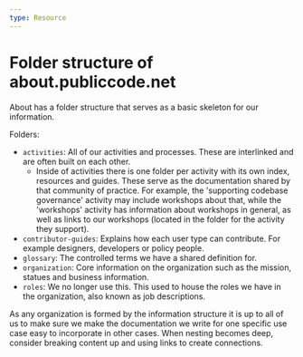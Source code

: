 ```yaml
---
type: Resource
---
```


# Folder structure of about.publiccode.net

About has a folder structure that serves as a basic skeleton for our information.

Folders:

* `activities`: All of our activities and processes. These are interlinked and are often built on each other.
  * Inside of activities there is one folder per activity with its own index, resources and guides. These serve as the documentation shared by that community of practice.
    For example, the 'supporting codebase governance' activity may include workshops about that,
    while the 'workshops' activity has information about workshops in general,
    as well as links to our workshops (located in the folder for the activity they support).
* `contributor-guides`: Explains how each user type can contribute. For example designers, developers or policy people.
* `glossary`: The controlled terms we have a shared definition for.
* `organization`: Core information on the organization such as the mission, statues and business information.
* `roles`: We no longer use this. This used to house the roles we have in the organization, also known as job descriptions.

As any organization is formed by the information structure it is up to all of us to make sure we make the documentation we write for one specific use case easy to incorporate in other cases.
When nesting becomes deep, consider breaking content up and using links to create connections.
